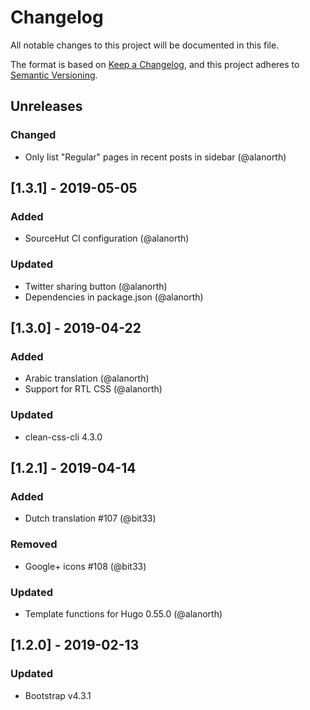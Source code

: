# Changelog
All notable changes to this project will be documented in this file.

The format is based on [Keep a Changelog](https://keepachangelog.com/en/1.0.0/),
and this project adheres to [Semantic Versioning](https://semver.org/spec/v2.0.0.html).

## Unreleases
### Changed
- Only list "Regular" pages in recent posts in sidebar (@alanorth)

## [1.3.1] - 2019-05-05
### Added
- SourceHut CI configuration (@alanorth)

### Updated
- Twitter sharing button (@alanorth)
- Dependencies in package.json (@alanorth)

## [1.3.0] - 2019-04-22
### Added
- Arabic translation (@alanorth)
- Support for RTL CSS (@alanorth)

### Updated
- clean-css-cli 4.3.0

## [1.2.1] - 2019-04-14
### Added
- Dutch translation #107 (@bit33)

### Removed
- Google+ icons #108 (@bit33)

### Updated
- Template functions for Hugo 0.55.0 (@alanorth)

## [1.2.0] - 2019-02-13
### Updated
- Bootstrap v4.3.1

